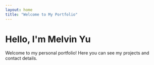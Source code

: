 ```yaml
---
layout: home
title: "Welcome to My Portfolio"
---
```


# Hello, I'm Melvin Yu
Welcome to my personal portfolio! Here you can see my projects and contact details.
